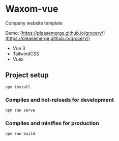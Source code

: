 # Waxom-vue
Company website template

Demo: [https://pleasemerge.github.io/grocery/](https://pleasemerge.github.io/grocery/)

- Vue 3
- TailwindCSS
- Vuex

## Project setup
```
npm install
```

### Compiles and hot-reloads for development
```
npm run serve
```

### Compiles and minifies for production
```
npm run build
```
